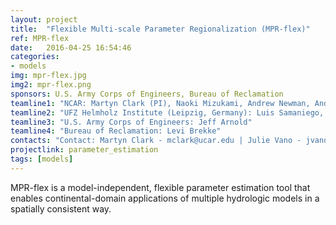 ```yaml
---
layout: project
title:  "Flexible Multi-scale Parameter Regionalization (MPR-flex)"
ref: MPR-flex
date:   2016-04-25 16:54:46
categories:
- models
img: mpr-flex.jpg
img2: mpr-flex.png
sponsors: U.S. Army Corps of Engineers, Bureau of Reclamation
teamline1: "NCAR: Martyn Clark (PI), Naoki Mizukami, Andrew Newman, Andy Wood, Ethan Gutmann"
teamline2: "UFZ Helmholz Institute (Leipzig, Germany): Luis Samaniego, Olda Rakevic, Stephan Thober"
teamline3: "U.S. Army Corps of Engineers: Jeff Arnold"
teamline4: "Bureau of Reclamation: Levi Brekke"
contacts: "Contact: Martyn Clark - mclark@ucar.edu | Julie Vano - jvano@ucar.edu"
projectlink: parameter_estimation
tags: [models]
---
```


MPR-flex is a model-independent, flexible parameter estimation tool that enables continental-domain applications of multiple hydrologic models in a spatially consistent way.
